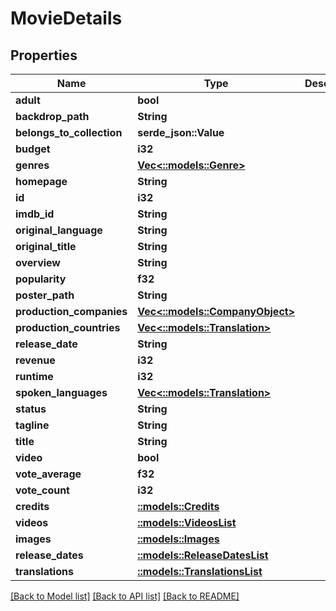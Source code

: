 # MovieDetails

## Properties

Name | Type | Description | Notes
------------ | ------------- | ------------- | -------------
**adult** | **bool** |  | [optional] 
**backdrop_path** | **String** |  | [optional]
**belongs_to_collection** | **serde_json::Value** |  | [optional]
**budget** | **i32** |  | [optional] 
**genres** | [**Vec<::models::Genre>**](Genre.md) |  | [optional] 
**homepage** | **String** |  | [optional] 
**id** | **i32** |  | [optional] 
**imdb_id** | **String** |  | [optional] 
**original_language** | **String** |  | [optional] 
**original_title** | **String** |  | [optional] 
**overview** | **String** |  | [optional] 
**popularity** | **f32** |  | [optional] 
**poster_path** | **String** |  | [optional]
**production_companies** | [**Vec<::models::CompanyObject>**](CompanyObject.md) |  | [optional]
**production_countries** | [**Vec<::models::Translation>**](Translation.md) |  | [optional]
**release_date** | **String** |  | [optional]
**revenue** | **i32** |  | [optional] 
**runtime** | **i32** |  | [optional] 
**spoken_languages** | [**Vec<::models::Translation>**](Translation.md) |  | [optional]
**status** | **String** |  | [optional] 
**tagline** | **String** |  | [optional] 
**title** | **String** |  | [optional] 
**video** | **bool** |  | [optional] 
**vote_average** | **f32** |  | [optional] 
**vote_count** | **i32** |  | [optional]
**credits** | [**::models::Credits**](Credits.md) |  | [optional]
**videos** | [**::models::VideosList**](VideosList.md) |  | [optional]
**images** | [**::models::Images**](Images.md) |  | [optional]
**release_dates** | [**::models::ReleaseDatesList**](ReleaseDatesList.md) |  | [optional]
**translations** | [**::models::TranslationsList**](TranslationsList.md) |  | [optional]

[[Back to Model list]](../README.md#documentation-for-models) [[Back to API list]](../README.md#documentation-for-api-endpoints) [[Back to README]](../README.md)

